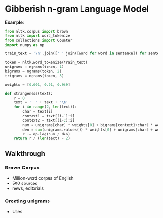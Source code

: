 # Gibberish n-gram Language Model

**Example**:
```python
from nltk.corpus import brown
from nltk import word_tokenize
from collections import Counter
import numpy as np

train_text = '\n'.join([' '.join([word for word in sentence]) for sentence in brown.sents()])

token = nltk.word_tokenize(train_text)
unigrams = ngrams(token, 1)
bigrams = ngrams(token, 2)
trigrams = ngrams(token, 3)

weights = [0.001, 0.01, 0.989]

def strangeness(text):
    r = 0
    text = '  ' + text + '\n'
    for i in range(2, len(text)):
        char = text[i]
        context1 = text[(i-1):i]
        context2 = text[(i-2):i]
        num = unigrams[char] * weights[0] + bigrams[context1+char] * weights[1] + trigrams[context2+char] * weights[2] 
        den = sum(unigrams.values()) * weights[0] + unigrams[char] + weights[1] + bigrams[context1] * weights[2]
        r -= np.log(num / den)
    return r / (len(text) - 2)
```

## Walkthrough
### Brown Corpus
- Million-word corpus of English 
- 500 sources
- news, editorials

### Creating unigrams
- Uses 










